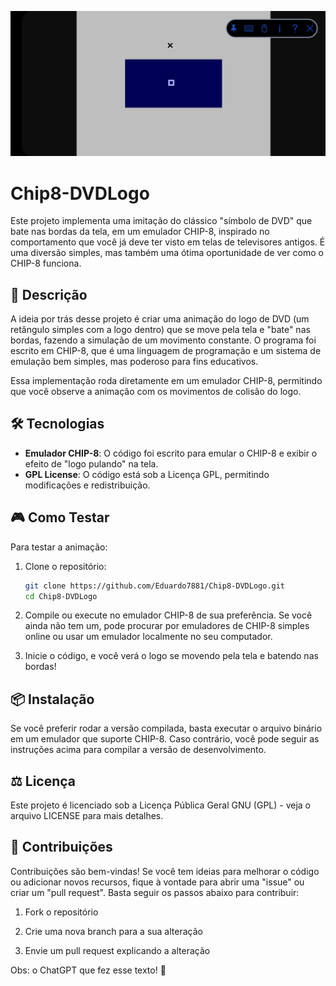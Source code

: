 
<p align="center">
  <img src="https://raw.githubusercontent.com/Eduardo7881/Chip8-DVDLogo/refs/heads/main/imagens/view.jpg" alt="DVD Logo Bouncing" />
</p>

# Chip8-DVDLogo

Este projeto implementa uma imitação do clássico "símbolo de DVD" que bate nas bordas da tela, em um emulador CHIP-8, inspirado no comportamento que você já deve ter visto em telas de televisores antigos. É uma diversão simples, mas também uma ótima oportunidade de ver como o CHIP-8 funciona.

## 📝 Descrição

A ideia por trás desse projeto é criar uma animação do logo de DVD (um retângulo simples com a logo dentro) que se move pela tela e "bate" nas bordas, fazendo a simulação de um movimento constante. O programa foi escrito em CHIP-8, que é uma linguagem de programação e um sistema de emulação bem simples, mas poderoso para fins educativos.

Essa implementação roda diretamente em um emulador CHIP-8, permitindo que você observe a animação com os movimentos de colisão do logo.

## 🛠️ Tecnologias

- **Emulador CHIP-8**: O código foi escrito para emular o CHIP-8 e exibir o efeito de "logo pulando" na tela.
- **GPL License**: O código está sob a Licença GPL, permitindo modificações e redistribuição.

## 🎮 Como Testar

Para testar a animação:

1. Clone o repositório:
   ```bash
   git clone https://github.com/Eduardo7881/Chip8-DVDLogo.git
   cd Chip8-DVDLogo

2. Compile ou execute no emulador CHIP-8 de sua preferência. Se você ainda não tem um, pode procurar por emuladores de CHIP-8 simples online ou usar um emulador localmente no seu computador.


3. Inicie o código, e você verá o logo se movendo pela tela e batendo nas bordas!



## 📦 Instalação

Se você preferir rodar a versão compilada, basta executar o arquivo binário em um emulador que suporte CHIP-8. Caso contrário, você pode seguir as instruções acima para compilar a versão de desenvolvimento.

## ⚖️ Licença

Este projeto é licenciado sob a Licença Pública Geral GNU (GPL) - veja o arquivo LICENSE para mais detalhes.

## 🤝 Contribuições

Contribuições são bem-vindas! Se você tem ideias para melhorar o código ou adicionar novos recursos, fique à vontade para abrir uma "issue" ou criar um "pull request". Basta seguir os passos abaixo para contribuir:

1. Fork o repositório


2. Crie uma nova branch para a sua alteração


3. Envie um pull request explicando a alteração


Obs: o ChatGPT que fez esse texto! 🤣
